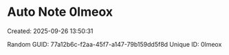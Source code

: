 ﻿# Auto Note 0lmeox
Created: 2025-09-26 13:50:31

Random GUID: 77a12b6c-f2aa-45f7-a147-79b159dd5f8d
Unique ID: 0lmeox
